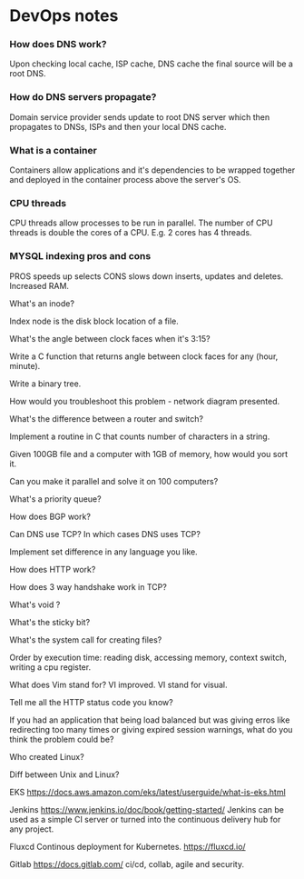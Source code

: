 # DevOps notes

### How does DNS work?
Upon checking local cache, ISP cache, DNS cache the final source will be a root DNS.

### How do DNS servers propagate?
Domain service provider sends update to root DNS server which then propagates to DNSs, ISPs and then your local DNS cache.

### What is a container
Containers allow applications and it's dependencies to be wrapped together and deployed in the container process above the server's OS.

### CPU threads
CPU threads allow processes to be run in parallel. The number of CPU threads is double the cores of a CPU. E.g. 2 cores has 4 threads.

### MYSQL indexing pros and cons
PROS speeds up selects
CONS slows down inserts, updates and deletes. Increased RAM.

What's an inode?

Index node is the disk block location of a file.

What's the angle between clock faces when it's 3:15?

Write a C function that returns angle between clock faces for any (hour, minute).

Write a binary tree.

How would you troubleshoot this problem - network diagram presented.

What's the difference between a router and switch?

Implement a routine in C that counts number of characters in a string.

Given 100GB file and a computer with 1GB of memory, how would you sort it.

Can you make it parallel and solve it on 100 computers?

What's a priority queue?

How does BGP work?

Can DNS use TCP? In which cases DNS uses TCP?

Implement set difference in any language you like.

How does HTTP work?

How does 3 way handshake work in TCP?

What's void ?

What's the sticky bit?

What's the system call for creating files?

Order by execution time: reading disk, accessing memory, context switch, writing a cpu register.

What does Vim stand for?
VI improved. VI stand for visual.

Tell me all the HTTP status code you know?

If you had an application that being load balanced but was giving erros like redirecting too many times or giving expired session warnings, what do you think the problem could be?

Who created Linux?

Diff between Unix and Linux?

EKS
https://docs.aws.amazon.com/eks/latest/userguide/what-is-eks.html

Jenkins
https://www.jenkins.io/doc/book/getting-started/
Jenkins can be used as a simple CI server or turned into the continuous delivery hub for any project.

Fluxcd
Continous deployment for Kubernetes.
https://fluxcd.io/

Gitlab
https://docs.gitlab.com/
ci/cd, collab, agile and security.
